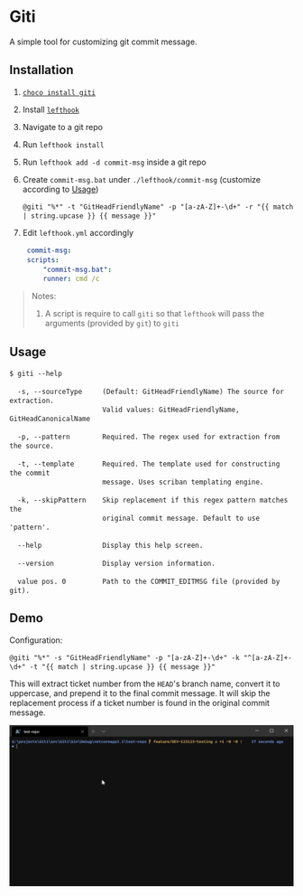 # Giti

A simple tool for customizing git commit message.

## Installation

1. [`choco install giti`][choco]
1. Install [`lefthook`][lefthook]
1. Navigate to a git repo
1. Run `lefthook install`
1. Run `lefthook add -d commit-msg` inside a git repo
1. Create `commit-msg.bat` under `./lefthook/commit-msg` (customize according to [Usage](#usage))

   ```batch
   @giti "%*" -t "GitHeadFriendlyName" -p "[a-zA-Z]+-\d+" -r "{{ match | string.upcase }} {{ message }}"
   ```

1. Edit `lefthook.yml` accordingly

   ```yml
    commit-msg:
    scripts:
        "commit-msg.bat":
        runner: cmd /c
   ```

> Notes:
>
> 1. A script is require to call `giti` so that `lefthook` will pass the arguments (provided by `git`) to `giti`

## Usage

```console
$ giti --help

  -s, --sourceType     (Default: GitHeadFriendlyName) The source for extraction.
                       Valid values: GitHeadFriendlyName, GitHeadCanonicalName

  -p, --pattern        Required. The regex used for extraction from the source.

  -t, --template       Required. The template used for constructing the commit
                       message. Uses scriban templating engine.

  -k, --skipPattern    Skip replacement if this regex pattern matches the
                       original commit message. Default to use 'pattern'.

  --help               Display this help screen.

  --version            Display version information.

  value pos. 0         Path to the COMMIT_EDITMSG file (provided by git).

```

## Demo

Configuration:

```
@giti "%*" -s "GitHeadFriendlyName" -p "[a-zA-Z]+-\d+" -k "^[a-zA-Z]+-\d+" -t "{{ match | string.upcase }} {{ message }}"
```

This will extract ticket number from the `HEAD`'s branch name, convert it to uppercase, and prepend it to the final commit message. It will skip the replacement process if a ticket number is found in the original commit message.

![](docs/extract-ticket.gif)

[choco]: https://chocolatey.org/packages/giti/
[lefthook]: https://github.com/Arkweid/lefthook